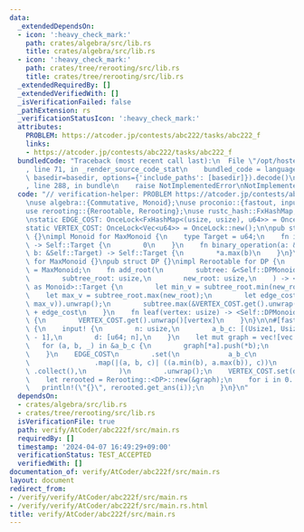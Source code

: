 ```yaml
---
data:
  _extendedDependsOn:
  - icon: ':heavy_check_mark:'
    path: crates/algebra/src/lib.rs
    title: crates/algebra/src/lib.rs
  - icon: ':heavy_check_mark:'
    path: crates/tree/rerooting/src/lib.rs
    title: crates/tree/rerooting/src/lib.rs
  _extendedRequiredBy: []
  _extendedVerifiedWith: []
  _isVerificationFailed: false
  _pathExtension: rs
  _verificationStatusIcon: ':heavy_check_mark:'
  attributes:
    PROBLEM: https://atcoder.jp/contests/abc222/tasks/abc222_f
    links:
    - https://atcoder.jp/contests/abc222/tasks/abc222_f
  bundledCode: "Traceback (most recent call last):\n  File \"/opt/hostedtoolcache/Python/3.10.14/x64/lib/python3.10/site-packages/onlinejudge_verify/documentation/build.py\"\
    , line 71, in _render_source_code_stat\n    bundled_code = language.bundle(stat.path,\
    \ basedir=basedir, options={'include_paths': [basedir]}).decode()\n  File \"/opt/hostedtoolcache/Python/3.10.14/x64/lib/python3.10/site-packages/onlinejudge_verify/languages/rust.py\"\
    , line 288, in bundle\n    raise NotImplementedError\nNotImplementedError\n"
  code: "// verification-helper: PROBLEM https://atcoder.jp/contests/abc222/tasks/abc222_f\n\
    \nuse algebra::{Commutative, Monoid};\nuse proconio::{fastout, input, marker::Usize1};\n\
    use rerooting::{Rerootable, Rerooting};\nuse rustc_hash::FxHashMap;\nuse std::sync::OnceLock;\n\
    \nstatic EDGE_COST: OnceLock<FxHashMap<(usize, usize), u64>> = OnceLock::new();\n\
    static VERTEX_COST: OnceLock<Vec<u64>> = OnceLock::new();\n\npub struct MaxMonoid\
    \ {}\nimpl Monoid for MaxMonoid {\n    type Target = u64;\n    fn id_element()\
    \ -> Self::Target {\n        0\n    }\n    fn binary_operation(a: &Self::Target,\
    \ b: &Self::Target) -> Self::Target {\n        *a.max(b)\n    }\n}\nimpl Commutative\
    \ for MaxMonoid {}\npub struct DP {}\nimpl Rerootable for DP {\n    type DPMonoid\
    \ = MaxMonoid;\n    fn add_root(\n        subtree: &<Self::DPMonoid as Monoid>::Target,\n\
    \        subtree_root: usize,\n        new_root: usize,\n    ) -> <Self::DPMonoid\
    \ as Monoid>::Target {\n        let min_v = subtree_root.min(new_root);\n    \
    \    let max_v = subtree_root.max(new_root);\n        let edge_cost = EDGE_COST.get().unwrap().get(&(min_v,\
    \ max_v)).unwrap();\n        subtree.max(&VERTEX_COST.get().unwrap()[subtree_root])\
    \ + edge_cost\n    }\n    fn leaf(vertex: usize) -> <Self::DPMonoid as Monoid>::Target\
    \ {\n        VERTEX_COST.get().unwrap()[vertex]\n    }\n}\n\n#[fastout]\nfn main()\
    \ {\n    input! {\n        n: usize,\n        a_b_c: [(Usize1, Usize1, u64); n\
    \ - 1],\n        d: [u64; n],\n    }\n    let mut graph = vec![vec![]; n];\n \
    \   for (a, b, _) in &a_b_c {\n        graph[*a].push(*b);\n        graph[*b].push(*a);\n\
    \    }\n    EDGE_COST\n        .set(\n            a_b_c\n                .into_iter()\n\
    \                .map(|(a, b, c)| ((a.min(b), a.max(b)), c))\n               \
    \ .collect(),\n        )\n        .unwrap();\n    VERTEX_COST.set(d).unwrap();\n\
    \    let rerooted = Rerooting::<DP>::new(&graph);\n    for i in 0..n {\n     \
    \   println!(\"{}\", rerooted.get_ans(i));\n    }\n}\n"
  dependsOn:
  - crates/algebra/src/lib.rs
  - crates/tree/rerooting/src/lib.rs
  isVerificationFile: true
  path: verify/AtCoder/abc222f/src/main.rs
  requiredBy: []
  timestamp: '2024-04-07 16:49:29+09:00'
  verificationStatus: TEST_ACCEPTED
  verifiedWith: []
documentation_of: verify/AtCoder/abc222f/src/main.rs
layout: document
redirect_from:
- /verify/verify/AtCoder/abc222f/src/main.rs
- /verify/verify/AtCoder/abc222f/src/main.rs.html
title: verify/AtCoder/abc222f/src/main.rs
---
```

